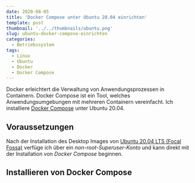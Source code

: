 ```yaml
---
date: 2020-08-05
title: 'Docker Compose unter Ubuntu 20.04 einrichten'
template: post
thumbnail: '../../thumbnails/ubuntu.png'
slug: ubuntu-docker-compose-einrichten
categories:
  - Betriebssystem
tags:
  - Linux
  - Ubuntu
  - Docker
  - Docker Compose
---
```


Docker erleichtert die Verwaltung von Anwendungsprozessen in Containern. Docker Compose ist ein Tool, welches Anwendungsumgebungen mit mehreren Containern vereinfacht. Ich installiere [Docker Compose](https://docs.docker.com/compose/) unter Ubuntu 20.04.

## Voraussetzungen

Nach der Installation des Desktop Images von [Ubuntu 20.04 LTS (Focal Fossa)](https://releases.ubuntu.com/20.04/) verfüge ich über ein _non-root-Superuser-Konto_ und kann direkt mit der Installation von _Docker Compose_ beginnen.

## Installieren von Docker Compose

